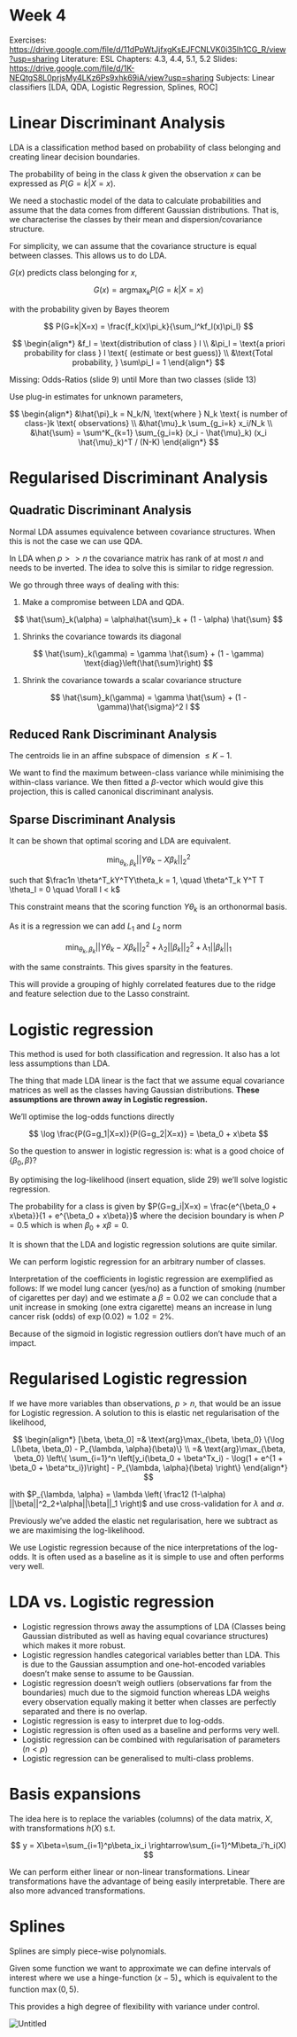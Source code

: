 # Week 4

Exercises: https://drive.google.com/file/d/11dPpWtJjfxgKsEJFCNLVK0i35lh1CG_R/view?usp=sharing
Literature: ESL Chapters: 4.3, 4.4, 5.1, 5.2
Slides: https://drive.google.com/file/d/1K-NEQtgS8L0prjsMy4LKz6Ps9xhk69iA/view?usp=sharing
Subjects: Linear classifiers [LDA, QDA, Logistic Regression, Splines, ROC]

# Linear Discriminant Analysis

LDA is a classification method based on probability of class belonging and creating linear decision boundaries.

The probability of being in the class $k$ given the observation $x$ can be expressed as $P(G=k| X = x)$.

We need a stochastic model of the data to calculate probabilities and assume that the data comes from different Gaussian distributions. That is, we characterise the classes by their mean and dispersion/covariance structure. 

For simplicity, we can assume that the covariance structure is equal between classes. This allows us to do LDA.

$G(x)$ predicts class belonging for $x$,

$$
G(x) = \text{arg}\max_k P(G=k|X=x)
$$

with the probability given by Bayes theorem

$$
P(G=k|X=x) = \frac{f_k(x)\pi_k}{\sum_l^kf_l(x)\pi_l}
$$

$$
\begin{align*}
&f_l = \text{distribution of class } l \\
&\pi_l = \text{a priori probability for class } l \text{ (estimate or best guess)} \\
&\text{Total probability, } \sum\pi_l = 1
\end{align*}
$$

Missing: Odds-Ratios (slide 9) until More than two classes (slide 13)

Use plug-in estimates for unknown parameters,

$$
\begin{align*}
&\hat{\pi}_k = N_k/N, \text{where } N_k \text{ is number of class-}k \text{ observations} \\
&\hat{\mu}_k \sum_{g_i=k} x_i/N_k \\
&\hat{\sum} = \sum^K_{k=1} \sum_{g_i=k} (x_i - \hat{\mu}_k) (x_i  \hat{\mu}_k)^T / (N-K)
\end{align*}
$$

# Regularised Discriminant Analysis

## Quadratic Discriminant Analysis

Normal LDA assumes equivalence between covariance structures. When this is not the case we can use QDA. 

In LDA when $p >> n$ the covariance matrix has rank of at most $n$ and needs to be inverted. The idea to solve this is similar to ridge regression.

We go through three ways of dealing with this:

1. Make a compromise between LDA and QDA. 

$$
\hat{\sum}_k(\alpha) = \alpha\hat{\sum}_k + (1 - \alpha) \hat{\sum}
$$

1. Shrinks the covariance towards its diagonal

$$
\hat{\sum}_k(\gamma) = \gamma \hat{\sum} + (1 - \gamma) \text{diag}\left(\hat{\sum}\right)
$$

1. Shrink the covariance towards a scalar covariance structure

$$
\hat{\sum}_k(\gamma) = \gamma \hat{\sum} + (1 - \gamma)\hat{\sigma}^2 I
$$

## Reduced Rank Discriminant Analysis

The centroids lie in an affine subspace of dimension $\leq K -1$.

We want to find the maximum between-class variance while minimising the within-class variance. We then fitted a $\beta$-vector which would give this projection, this is called canonical discriminant analysis.

## Sparse Discriminant Analysis

It can be shown that optimal scoring and LDA are equivalent. 

$$
\min_{\theta_k,\beta_k} || Y\theta_k - X\beta_k||^2_2
$$

such that $\frac1n \theta^T_kY^TY\theta_k = 1, \quad \theta^T_k Y^T T \theta_I = 0 \quad \forall I < k$

This constraint means that the scoring function $Y\theta_k$ is an orthonormal basis.

As it is a regression we can add $L_1$ and $L_2$ norm

$$
\min_{\theta_k,\beta_k} || Y\theta_k - X\beta_k||^2_2 + \lambda_2 || \beta_k||^2_2 + \lambda_1||\beta_k||_1
$$

with the same constraints. This gives sparsity in the features.

This will provide a grouping of highly correlated features due to the ridge and feature selection due to the Lasso constraint.

# Logistic regression

This method is used for both classification and regression. It also has a lot less assumptions than LDA.

The thing that made LDA linear is the fact that we assume equal covariance matrices as well as the classes having Gaussian distributions. **These assumptions are thrown away in Logistic regression.**

We’ll optimise the log-odds functions directly

$$
\log \frac{P(G=g_1|X=x)}{P(G=g_2|X=x)} = \beta_0 + x\beta
$$

So the question to answer in logistic regression is: what is a good choice of $\{\beta_0, \beta\}$?

By optimising the log-likelihood (insert equation, slide 29) we’ll solve logistic regression.

The probability for a class is given by $P(G=g_i|X=x) = \frac{e^{\beta_0 + x\beta}}{1 + e^{\beta_0 + x\beta}}$ where the decision boundary is when $P = 0.5$ which is when $\beta_0 + x\beta = 0$.

It is shown that the LDA and logistic regression solutions are quite similar.

We can perform logistic regression for an arbitrary number of classes.

Interpretation of the coefficients in logistic regression are exemplified as follows: If we model lung cancer (yes/no) as a function of smoking (number of cigarettes per day) and we estimate a $\beta = 0.02$ we can conclude that a unit increase in smoking (one extra cigarette) means an increase in lung cancer risk (odds) of $\exp(0.02) \approx 1.02 = 2\%$.

Because of the sigmoid in logistic regression outliers don’t have much of an impact.

# Regularised Logistic regression

If we have more variables than observations, $p > n$, that would be an issue for Logistic regression. A solution to this is elastic net regularisation of the likelihood,

$$
\begin{align*}
[\beta, \beta_0] =& \text{arg}\max_{\beta, \beta_0} \{\log L(\beta, \beta_0) - P_{\lambda, \alpha}(\beta)\} \\
=& \text{arg}\max_{\beta, \beta_0} \left\{ \sum_{i=1}^n \left[y_i(\beta_0 + \beta^Tx_i) - \log(1 + e^{1 + \beta_0 + \beta^tx_i})\right] - P_{\lambda, \alpha}(\beta) \right\}
\end{align*}
$$

with $P_{\lambda, \alpha} = \lambda \left( \frac12 (1-\alpha) ||\beta||^2_2+\alpha||\beta||_1 \right)$ and use cross-validation for $\lambda$ and $\alpha$.

Previously we’ve added the elastic net regularisation, here we subtract as we are maximising the log-likelihood.

We use Logistic regression because of the nice interpretations of the log-odds. It is often used as a baseline as it is simple to use and often performs very well.

# LDA vs. Logistic regression

- Logistic regression throws away the assumptions of LDA (Classes being Gaussian distributed as well as having equal covariance structures) which makes it more robust.
- Logistic regression handles categorical variables better than LDA. This is due to the Gaussian assumption and one-hot-encoded variables doesn’t make sense to assume to be Gaussian.
- Logistic regression doesn’t weigh outliers (observations far from the boundaries) much due to the sigmoid function whereas LDA weighs every observation equally making it better when classes are perfectly separated and there is no overlap.
- Logistic regression is easy to interpret due to log-odds.
- Logistic regression is often used as a baseline and performs very well.
- Logistic regression can be combined with regularisation of parameters $(n < p)$
- Logistic regression can be generalised to multi-class problems.

# Basis expansions

The idea here is to replace the variables (columns) of the data matrix, $X$, with transformations $h(X)$ s.t.

$$
y = X\beta=\sum_{i=1}^p\beta_ix_i \rightarrow\sum_{i=1}^M\beta_i'h_i(X)
$$

We can perform either linear or non-linear transformations. Linear transformations have the advantage of being easily interpretable. There are also more advanced transformations.

# Splines

Splines are simply piece-wise polynomials.

Given some function we want to approximate we can define intervals of interest where we use a hinge-function $(x-5)_+$ which is equivalent to the function $\max(0, 5)$. 

This provides a high degree of flexibility with variance under control.

![Untitled](Week%204%20b8acc7fc69e446a4be61c8063bcb27dd/Untitled.png)
